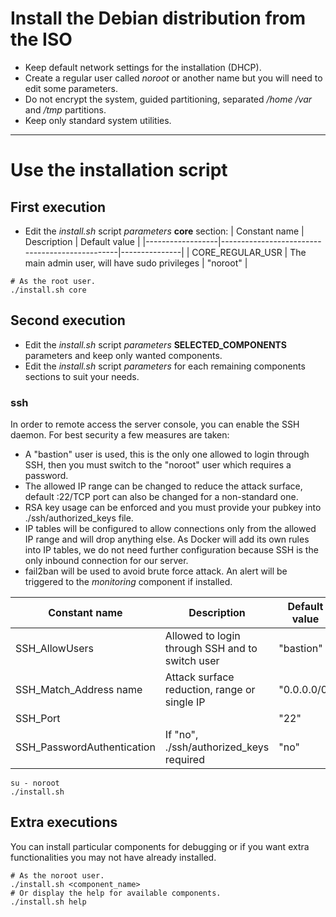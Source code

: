 # Install the Debian distribution from the ISO

- Keep default network settings for the installation (DHCP).
- Create a regular user called _noroot_ or another name but you will need to edit some parameters.
- Do not encrypt the system, guided partitioning, separated _/home_ _/var_ and _/tmp_ partitions.
- Keep only standard system utilities.

---

# Use the installation script

## First execution
- Edit the _install.sh_ script _parameters_ __core__ section:
| Constant name    | Description                                    | Default value |
|------------------|------------------------------------------------|---------------|
| CORE_REGULAR_USR | The main admin user, will have sudo privileges | "noroot"      |

```
# As the root user.
./install.sh core
```

## Second execution
- Edit the _install.sh_ script _parameters_ __SELECTED_COMPONENTS__ parameters and keep only wanted components.
- Edit the _install.sh_ script _parameters_ for each remaining components sections to suit your needs.

### ssh
In order to remote access the server console, you can enable the SSH daemon.
For best security a few measures are taken:
- A "bastion" user is used, this is the only one allowed to login through SSH, then you must switch to the "noroot" user which requires a password.
- The allowed IP range can be changed to reduce the attack surface, default :22/TCP port can also be changed for a non-standard one.
- RSA key usage can be enforced and you must provide your pubkey into ./ssh/authorized_keys file.
- IP tables will be configured to allow connections only from the allowed IP range and will drop anything else. As Docker will add its own rules into IP tables, we do not need further configuration because SSH is the only inbound connection for our server.
- fail2ban will be used to avoid brute force attack. An alert will be triggered to the _monitoring_ component if installed.

| Constant name              | Description                                     | Default value |
|----------------------------|-------------------------------------------------|---------------|
| SSH_AllowUsers             | Allowed to login through SSH and to switch user | "bastion"     |
| SSH_Match_Address name     | Attack surface reduction, range or single IP    | "0.0.0.0/0"   |
| SSH_Port                   |                                                 | "22"          |
| SSH_PasswordAuthentication | If "no", ./ssh/authorized_keys required         | "no"          |

```
su - noroot
./install.sh
```

## Extra executions
You can install particular components for debugging or if you want extra functionalities you may not have already installed.

```
# As the noroot user.
./install.sh <component_name>
# Or display the help for available components.
./install.sh help
```

